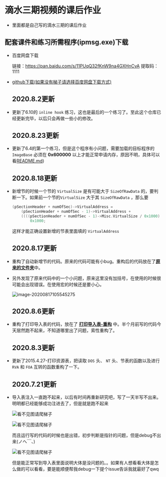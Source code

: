 # 滴水三期视频的课后作业

+ 里面都是自己写的滴水三期的课后作业

## 配套课件和练习所需程序(ipmsg.exe)下载

+ 百度网盘下载

  链接：https://pan.baidu.com/s/11PUqQ32fKnW9na4GXHnCvA 
  提取码：1111

+ [github下载(如果没有梯子请选择百度网盘下载方式)](https://github.com/smallzhong/drip-education-homework/raw/master/配套课件.zip)

  ## 2020.8.2更新

+ 更新了6.10的 `inline hook` 练习，这也是最后的一个练习了。至此这个仓库已经更新完毕，以后只会再做一些小的修改。

  ## 2020.8.23更新

+ 更新了6.4的第一个练习，但是这个程序有小问题，需要加载的目标程序的 `ImageBase` 必须在 **0x600000** 以上才能正常申请内存，原因不明，具体可以看[README.md](https://github.com/smallzhong/drip-education-homework/blob/master/2015.6.4(1)-加载进程/README.md))

  ## 2020.8.18更新

+ 新增节的时候一个节的 `VirtualSize` 是有可能大于 `SizeOfRawData` 的，要判断一下。如果前一个节的`VirtualSize` 大于其 `SizeOfRawData` ，那么要

  ```cpp
  (pSectionHeader + numOfSec)->VirtualAddress =
      (pSectionHeader + numOfSec - 1)->VirtualAddress +
      ((((pSectionHeader + numOfSec - 1)->Misc.VirtualSize / 0x1000) + 1)) *
          0x1000;
  ```

  这样才能正确设置新增的节表里面填的 `VirtualAddress`

  ## 2020.8.17更新

+ 重构了自动新增节的代码。原来的代码可能有小bug。重构后的代码放在了[**原来的文件夹**](./2015.3.19-自动在EXE中新增节)中。

+ 另外发现了原来代码中的一个小问题，原来这里没有加括号，在使用的时候很可能会出现错误。在使用宏的时候还是要小心。

  ![image-20200817105545275](https://cdn.jsdelivr.net/gh/smallzhong/picgo-pic-bed@master/image-20200817105545275.png)

  ## 2020.8.6更新

+ 重构了打印导入表的代码，放在了 [**打印导入表-重构**](./打印导入表-重构) 中。半个月前写的代码今天居然跑不起来，不知道哪里出了问题，索性重构了。

  ## 2020.8.3更新

+ 更新了2015.4.27-打印资源表，把读取 `DOS` 头、 `NT` 头、节表的函数以及进行 `RVA` 和 `FOA` 互转的函数重构了一下。

  ## 2020.7.21更新

+ 导入表注入一直跑不起来，以后有时间再重新研究吧，写了一天半写不出来。明明都已经能够成功注进去了，但是就是跑不起来

  ![看不见图请爬梯子](https://cdn.jsdelivr.net/gh/smallzhong/picgo-pic-bed@master/20200715211020.png)

  ![看不见图请爬梯子](https://cdn.jsdelivr.net/gh/smallzhong/picgo-pic-bed@master/20200715211212.png)

  而且运行写的代码的时候也是出错，初步判断是指针的问题，但是debug不出来(ノへ￣、)

  ![看不见图请爬梯子](https://cdn.jsdelivr.net/gh/smallzhong/picgo-pic-bed@master/20200715211242.png)

  但是能正常写到导入表里面说明大体是没问题的。。如果有人想看看大体是怎么做的可以看看，要是能顺便帮我debug一下提个issue告诉我就最好了qwq